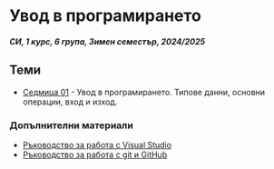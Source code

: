 # Увод в програмирането

##### СИ, 1 курс, 6 група, Зимен семестър, 2024/2025

## Теми

<agenda>

- [Седмица 01](<./Week 01/>) - Увод в програмирането. Типове данни, основни операции, вход и изход.

</agenda>

### Допълнителни материали

<agendaAdditional>

- [Ръководство за работа с Visual Studio](<./Additional/vs.md>)
- [Ръководство за работа с git и GitHub](<./Additional/git(hub).md>)

</agendaAdditional>
